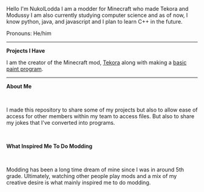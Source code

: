 Hello I'm NukolLodda
I am a modder for Minecraft who made Tekora and Modussy
I am also currently studying computer science and as of now,
I know python, java, and javascript and I plan to learn C++ in the future.

Pronouns: He/him <br>

---
**Projects I Have**

I am the creator of the Minecraft mod, <a href=https://github.com/NukolLodda/Tekora>Tekora</a>
along with making a <a href=https://github.com/NukolLodda/Paint>basic paint program</a>.

---
**About Me**

<br>

I made this repository to share some of my projects but also to allow ease
of access for other members within my team to access files.
But also to share my jokes that I've converted into programs.

<br>

**What Inspired Me To Do Modding**

<br>

Modding has been a long time dream of mine since I was in around 5th grade.
Ultimately, watching other people play mods and a mix of my creative desire is what mainly inspired me to do modding.
